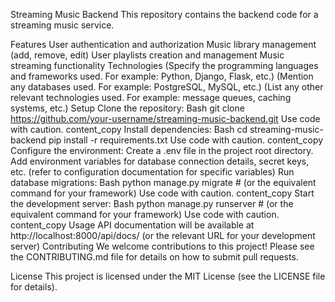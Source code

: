 Streaming Music Backend
This repository contains the backend code for a streaming music service.

Features
User authentication and authorization
Music library management (add, remove, edit)
User playlists creation and management
Music streaming functionality
Technologies
(Specify the programming languages and frameworks used. For example: Python, Django, Flask, etc.)
(Mention any databases used. For example: PostgreSQL, MySQL, etc.)
(List any other relevant technologies used. For example: message queues, caching systems, etc.)
Setup
Clone the repository:
Bash
git clone https://github.com/your-username/streaming-music-backend.git
Use code with caution.
content_copy
Install dependencies:
Bash
cd streaming-music-backend
pip install -r requirements.txt
Use code with caution.
content_copy
Configure the environment:
Create a .env file in the project root directory.
Add environment variables for database connection details, secret keys, etc. (refer to configuration documentation for specific variables)
Run database migrations:
Bash
python manage.py migrate  # (or the equivalent command for your framework)
Use code with caution.
content_copy
Start the development server:
Bash
python manage.py runserver  # (or the equivalent command for your framework)
Use code with caution.
content_copy
Usage
API documentation will be available at http://localhost:8000/api/docs/ (or the relevant URL for your development server)
Contributing
We welcome contributions to this project! Please see the CONTRIBUTING.md file for details on how to submit pull requests.

License
This project is licensed under the MIT License (see the LICENSE file for details).
